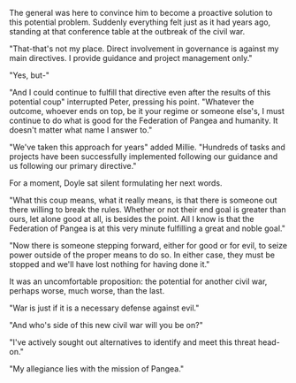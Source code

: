 The general was here to convince him to become a proactive solution to this potential problem. Suddenly everything felt just as it had years ago, standing at that conference table at the outbreak of the civil war.

"That-that's not my place. Direct involvement in governance is against my main directives. I provide guidance and project management only."

"Yes, but-"

"And I could continue to fulfill that directive even after the results of this potential coup" interrupted Peter, pressing his point. "Whatever the outcome, whoever ends on top, be it your regime or someone else's, I must continue to do what is good for the Federation of Pangea and humanity. It doesn't matter what name I answer to."

"We've taken this approach for years" added Millie. "Hundreds of tasks and projects have been successfully implemented following our guidance and us following our primary directive."

For a moment, Doyle sat silent formulating her next words.

"What this coup means, what it really means, is that there is someone out there willing to break the rules. Whether or not their end goal is greater than ours, let alone good at all, is besides the point. All I know is that the Federation of Pangea is at this very minute fulfilling a great and noble goal."

"Now there is someone stepping forward, either for good or for evil, to seize power outside of the proper means to do so. In either case, they must be stopped and we'll have lost nothing for having done it."

It was an uncomfortable proposition: the potential for another civil war, perhaps worse, much worse, than the last.

"War is just if it is a necessary defense against evil."

"And who's side of this new civil war will you be on?"

"I've actively sought out alternatives to identify and meet this threat head-on."

"My allegiance lies with the mission of Pangea."
